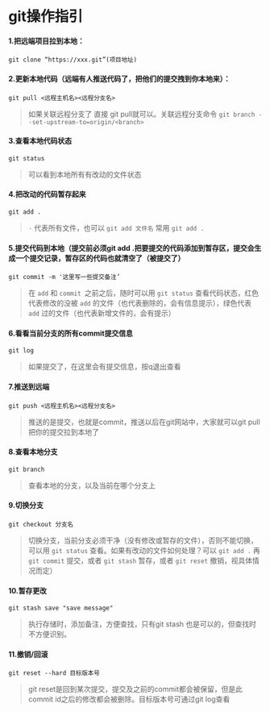 # git操作指引

#### 1.把远端项目拉到本地：
    git clone “https://xxx.git”(项目地址)

#### 2.更新本地代码（远端有人推送代码了，把他们的提交拽到你本地来）：
    git pull <远程主机名><远程分支名>

> 如果关联远程分支了 直接 git pull就可以。关联远程分支命令 `git branch --set-upstream-to=origin/<branch> `

#### 3.查看本地代码状态
    git status
> 可以看到本地所有有改动的文件状态

#### 4.把改动的代码暂存起来
    git add .
> `·` 代表所有文件，也可以 `git add 文件名` 常用 `git add .`

#### 5.提交代码到本地（提交前必须git add .把要提交的代码添加到暂存区，提交会生成一个提交记录，暂存区的代码也就清空了（被提交了）
    git commit -m '这里写一些提交备注’
>在 `add` 和 `commit `之前之后，随时可以用 `git status` 查看代码状态，红色代表修改的没被 `add` 的文件（也代表删除的，会有信息提示），绿色代表 `add` 过的文件（也代表新增文件的，会有提示）

#### 6.看看当前分支的所有commit提交信息
    git log
> 如果提交了，在这里会有提交信息，按q退出查看

#### 7.推送到远端
    git push <远程主机名><远程分支名>
> 推送的是提交，也就是commit，推送以后在git网站中，大家就可以git pull把你的提交拉到本地了

#### 8.查看本地分支
    git branch
> 查看本地的分支，以及当前在哪个分支上

#### 9.切换分支
    git checkout 分支名
> 切换分支，当前分支必须干净（没有修改或暂存的文件），否则不能切换，可以用 `git status` 查看。如果有改动的文件如何处理？可以 `git add .` 再 `git commit` 提交，或者 `git stash` 暂存，或者 `git reset` 撤销，视具体情况而定）

#### 10.暂存更改
    git stash save "save message"
> 执行存储时，添加备注，方便查找，只有git stash 也是可以的，但查找时不方便识别。

#### 11.撤销/回滚
    git reset --hard 目标版本号
> git reset是回到某次提交，提交及之前的commit都会被保留，但是此commit id之后的修改都会被删除。目标版本号可通过git log查看
